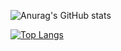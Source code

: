 
![Anurag's GitHub stats](https://github-readme-stats.vercel.app/api?username=Jaccosf&count_private=true&show_icons=true&theme=react)

[![Top Langs](https://github-readme-stats.vercel.app/api/top-langs/?username=Jaccosf)](https://github.com/anuraghazra/github-readme-stats)

<!--
**Jaccosf/Jaccosf** is a ✨ _special_ ✨ repository because its `README.md` (this file) appears on your GitHub profile.

Here are some ideas to get you started:

- 🔭 I’m currently working on ...
- 🌱 I’m currently learning ...
- 👯 I’m looking to collaborate on ...
- 🤔 I’m looking for help with ...
- 💬 Ask me about ...
- 📫 How to reach me: ...
- 😄 Pronouns: ...
- ⚡ Fun fact: ...
-->
